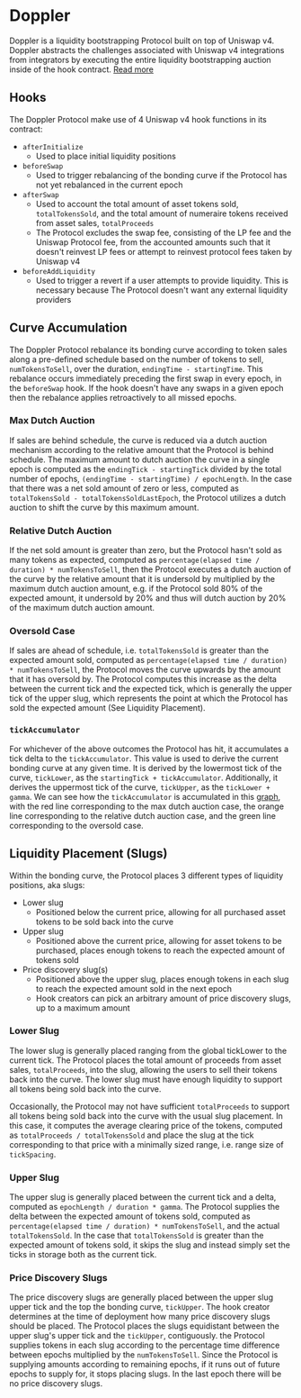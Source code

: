 # Doppler

Doppler is a liquidity bootstrapping Protocol built on top of Uniswap v4. Doppler abstracts the challenges associated with Uniswap v4 integrations from integrators by executing the entire liquidity bootstrapping auction inside of the hook contract. [Read more](https://whetstone.cc/doppler)

## Hooks

The Doppler Protocol make use of 4 Uniswap v4 hook functions in its contract:

- `afterInitialize`
  - Used to place initial liquidity positions
- `beforeSwap`
  - Used to trigger rebalancing of the bonding curve if the Protocol has not yet rebalanced in the current epoch
- `afterSwap`
  - Used to account the total amount of asset tokens sold, `totalTokensSold`, and the total amount of numeraire tokens received from asset sales, `totalProceeds`
  - The Protocol excludes the swap fee, consisting of the LP fee and the Uniswap Protocol fee, from the accounted amounts such that it doesn't reinvest LP fees or attempt to reinvest protocol fees taken by Uniswap v4
- `beforeAddLiquidity`
  - Used to trigger a revert if a user attempts to provide liquidity. This is necessary because The Protocol doesn't want any external liquidity providers

## Curve Accumulation

The Doppler Protocol rebalance its bonding curve according to token sales along a pre-defined schedule based on the number of tokens to sell, `numTokensToSell`, over the duration, `endingTime - startingTime`. This rebalance occurs immediately preceding the first swap in every epoch, in the `beforeSwap` hook. If the hook doesn't have any swaps in a given epoch then the rebalance applies retroactively to all missed epochs.

### Max Dutch Auction

If sales are behind schedule, the curve is reduced via a dutch auction mechanism according to the relative amount that the Protocol is behind schedule. The maximum amount to dutch auction the curve in a single epoch is computed as the `endingTick - startingTick` divided by the total number of epochs, `(endingTime - startingTime) / epochLength`. In the case that there was a net sold amount of zero or less, computed as `totalTokensSold - totalTokensSoldLastEpoch`, the Protocol utilizes a dutch auction to shift the curve by this maximum amount.

### Relative Dutch Auction

If the net sold amount is greater than zero, but the Protocol hasn't sold as many tokens as expected, computed as `percentage(elapsed time / duration) * numTokensToSell`, then the Protocol executes a dutch auction of the curve by the relative amount that it is undersold by multiplied by the maximum dutch auction amount, e.g. if the Protocol sold 80% of the expected amount, it undersold by 20% and thus will dutch auction by 20% of the maximum dutch auction amount.

### Oversold Case

If sales are ahead of schedule, i.e. `totalTokensSold` is greater than the expected amount sold, computed as `percentage(elapsed time / duration) * numTokensToSell`, the Protocol moves the curve upwards by the amount that it has oversold by. The Protocol computes this increase as the delta between the current tick and the expected tick, which is generally the upper tick of the upper slug, which represents the point at which the Protocol has sold the expected amount (See Liquidity Placement).

### `tickAccumulator`

For whichever of the above outcomes the Protocol has hit, it accumulates a tick delta to the `tickAccumulator`. This value is used to derive the current bonding curve at any given time. It is derived by the lowermost tick of the curve, `tickLower`, as the `startingTick + tickAccumulator`. Additionally, it derives the uppermost tick of the curve, `tickUpper`, as the `tickLower + gamma`. We can see how the `tickAccumulator` is accumulated in this [graph](https://www.desmos.com/calculator/fjnd0mcpst), with the red line corresponding to the max dutch auction case, the orange line corresponding to the relative dutch auction case, and the green line corresponding to the oversold case.

## Liquidity Placement (Slugs)

Within the bonding curve, the Protocol places 3 different types of liquidity positions, aka slugs:

- Lower slug
  - Positioned below the current price, allowing for all purchased asset tokens to be sold back into the curve
- Upper slug
  - Positioned above the current price, allowing for asset tokens to be purchased, places enough tokens to reach the expected amount of tokens sold
- Price discovery slug(s)
  - Positioned above the upper slug, places enough tokens in each slug to reach the expected amount sold in the next epoch
  - Hook creators can pick an arbitrary amount of price discovery slugs, up to a maximum amount

### Lower Slug

The lower slug is generally placed ranging from the global tickLower to the current tick. The Protocol places the total amount of proceeds from asset sales, `totalProceeds`, into the slug, allowing the users to sell their tokens back into the curve. The lower slug must have enough liquidity to support all tokens being sold back into the curve.

Occasionally, the Protocol may not have sufficient `totalProceeds` to support all tokens being sold back into the curve with the usual slug placement. In this case, it computes the average clearing price of the tokens, computed as `totalProceeds / totalTokensSold` and place the slug at the tick corresponding to that price with a minimally sized range, i.e. range size of `tickSpacing`.

### Upper Slug

The upper slug is generally placed between the current tick and a delta, computed as `epochLength / duration * gamma`. The Protocol supplies the delta between the expected amount of tokens sold, computed as `percentage(elapsed time / duration) * numTokensToSell`, and the actual `totalTokensSold`. In the case that `totalTokensSold` is greater than the expected amount of tokens sold, it skips the slug and instead simply set the ticks in storage both as the current tick.

### Price Discovery Slugs

The price discovery slugs are generally placed between the upper slug upper tick and the top the bonding curve, `tickUpper`. The hook creator determines at the time of deployment how many price discovery slugs should be placed. The Protocol places the slugs equidistant between the upper slug's upper tick and the `tickUpper`, contiguously. the Protocol supplies tokens in each slug according to the percentage time difference between epochs multiplied by the `numTokensToSell`. Since the Protocol is supplying amounts according to remaining epochs, if it runs out of future epochs to supply for, it stops placing slugs. In the last epoch there will be no price discovery slugs.
